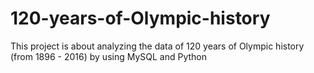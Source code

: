 # 120-years-of-Olympic-history
This project is about analyzing the data of 120 years of Olympic history (from 1896 - 2016) by using MySQL and Python
